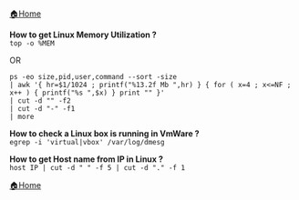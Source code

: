 [:house:Home](https://github.com/debbiswal/Articles)

**How to get Linux Memory Utilization ?**  
```top -o %MEM```

OR

```
ps -eo size,pid,user,command --sort -size 
| awk '{ hr=$1/1024 ; printf("%13.2f Mb ",hr) } { for ( x=4 ; x<=NF ; x++ ) { printf("%s ",$x) } print "" }' 
| cut -d "" -f2 
| cut -d "-" -f1 
| more 
```  


**How to check a Linux box is running in VmWare ?**  
```egrep -i 'virtual|vbox' /var/log/dmesg```  


**How to get Host name from IP in Linux ?**  
```host IP | cut -d " " -f 5 | cut -d "." -f 1```  

[:house:Home](https://github.com/debbiswal/Articles)
